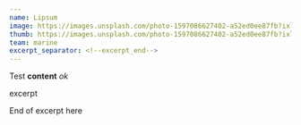 ```yaml
---
name: Lipsum
image: https://images.unsplash.com/photo-1597086627402-a52ed0ee87fb?ixlib=rb-1.2.1&ixid=eyJhcHBfaWQiOjEyMDd9&auto=format&fit=crop&w=800&q=60
thumb: https://images.unsplash.com/photo-1597086627402-a52ed0ee87fb?ixlib=rb-1.2.1&ixid=eyJhcHBfaWQiOjEyMDd9&auto=format&fit=crop&h=560&q=80
team: marine
excerpt_separator: <!--excerpt_end-->
---
```


Test **content** *ok*

excerpt

<!--excerpt_end-->

End of excerpt here
